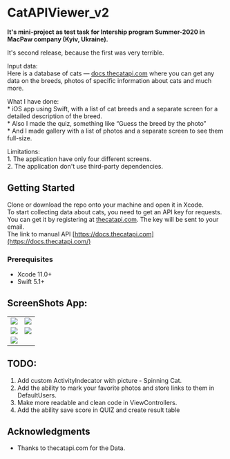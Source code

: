 # CatAPIViewer_v2
**It's mini-project as test task for Intership program Summer-2020 in MacPaw company (Kyiv, Ukraine).**

It's second release, because the first was very terrible.<br>

Input data:<br>
Here is a database of cats — [docs.thecatapi.com](https://docs.thecatapi.com) where you can get any data on the breeds, photos of specific information about cats and much more.<br>
<p>
What I have done: <br>  
* iOS app using Swift, with a list of cat breeds and a separate screen for a detailed description of the breed.<br>
* Also I made the quiz, something like “Guess the breed by the photo”<br>
* And I made gallery with a list of photos and a separate screen to see them full-size.<br>
</p>
Limitations: <br>
1. The application have only four different screens. <br>
2. The application don't use third-party dependencies. <br>

## Getting Started

Clone or download the repo onto your machine and open it in Xcode.<br>
To start collecting data about cats, you need to get an API key for requests. <br>
You can get it by registering at [thecatapi.com](https://thecatapi.com/signup). The key will be sent to your email.<br>
The link to manual API [https://docs.thecatapi.com](https://docs.thecatapi.com/)<br>

### Prerequisites

* Xcode 11.0+
* Swift 5.1+

## ScreenShots App:
<table>
 <tr>
   <td><img src="https://github.com/alexeysur/CatAPIViewer_v2/blob/develop/CatAPIViewer/ScreenShots/screen1.png"> </td>
   <td><img src="https://github.com/alexeysur/CatAPIViewer_v2/blob/develop/CatAPIViewer/ScreenShots/screen2.png"> </td>
</tr>
<tr>
    <td><img src="https://github.com/alexeysur/CatAPIViewer_v2/blob/develop/CatAPIViewer/ScreenShots/screen3.png"> </td>
    <td><img src="https://github.com/alexeysur/CatAPIViewer_v2/blob/develop/CatAPIViewer/ScreenShots/screen4.png"> </td>
</tr>
<tr align="center">
<td><img src="https://github.com/alexeysur/CatAPIViewer_v2/blob/develop/CatAPIViewer/ScreenShots/video.gif"> </td>
</tr>
</table>

## TODO:
1. Add custom ActivityIndecator with picture - Spinning Cat.
2. Add the ability to mark your favorite photos and store links to them in DefaultUsers.
3. Make more readable and clean code in ViewControllers.
4. Add the ability save score in QUIZ and create result table



## Acknowledgments

* Thanks to thecatapi.com for the Data.

